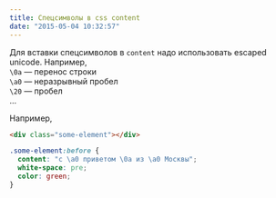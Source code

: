 ```yaml
---
title: Спецсимволы в css content
date: "2015-05-04 10:32:57"
---
```


Для вставки спецсимволов в `content` надо использовать escaped unicode. Например,  
`\0a` — перенос строки  
`\a0` — неразрывный пробел  
`\20` — пробел  
…

Например,

```html
<div class="some-element"></div>
```

```css
.some-element:before {
  content: "с \a0 приветом \0a из \a0 Москвы";
  white-space: pre;
  color: green;
}
```

<p class="test-special-symbols"></p>

<!--
http://stackoverflow.com/a/8595802
http://xiper.net/collect/html-and-css-tricks/content/insert-symbols
http://xiper.net/collect/services/calc-symbols.html
-->
